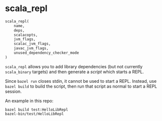 # scala_repl

```python
scala_repl(
    name,
    deps,
    scalacopts,
    jvm_flags,
    scalac_jvm_flags,
    javac_jvm_flags,
    unused_dependency_checker_mode
)
```

`scala_repl` allows you to add library dependencies (but not currently `scala_binary` targets)
and then generate a _script_ which starts a REPL.

Since `bazel run` closes stdin, it cannot be used to start a REPL.
Instead, use `bazel build` to build the script, then run that script as normal to start a REPL session.

An example in this repo:
```
bazel build test:HelloLibRepl
bazel-bin/test/HelloLibRepl
```
